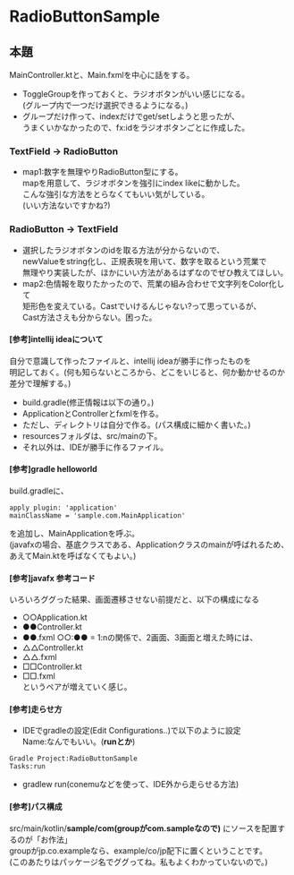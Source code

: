 # RadioButtonSample

## 本題
MainController.ktと、Main.fxmlを中心に話をする。  
- ToggleGroupを作っておくと、ラジオボタンがいい感じになる。  
(グループ内で一つだけ選択できるようになる。)
- グループだけ作って、indexだけでget/setしようと思ったが、  
うまくいかなかったので、fx:idをラジオボタンごとに作成した。

### TextField -> RadioButton
- map1:数字を無理やりRadioButton型にする。  
mapを用意して、ラジオボタンを強引にindex likeに動かした。  
こんな強引な方法をとらなくてもいい気がしている。  
(いい方法ないですかね?)

### RadioButton -> TextField
- 選択したラジオボタンのidを取る方法が分からないので、  
newValueをstring化し、正規表現を用いて、数字を取るという荒業で  
無理やり実装したが、ほかにいい方法があるはずなのでぜひ教えてほしい。
- map2:色情報を取りたかったので、荒業の組み合わせで文字列をColor化して  
矩形色を変えている。Castでいけるんじゃない?って思っているが、  
Cast方法さえも分からない。困った。

#### [参考]intellij ideaについて
自分で意識して作ったファイルと、intellij ideaが勝手に作ったものを  
明記しておく。(何も知らないところから、どこをいじると、何か動かせるのか  
差分で理解する。)  
- build.gradle(修正情報は以下の通り。)
- ApplicationとControllerとfxmlを作る。
- ただし、ディレクトリは自分で作る。(パス構成に細かく書いた。)
- resourcesフォルダは、src/mainの下。
- それ以外は、IDEが勝手に作るファイル。

#### [参考]gradle helloworld
build.gradleに、
```
apply plugin: 'application'
mainClassName = 'sample.com.MainApplication'
```
を追加し、MainApplicationを呼ぶ。  
(javafxの場合、基底クラスである、Applicationクラスのmainが呼ばれるため、  
あえてMain.ktを呼ばなくてもよい。)

#### [参考]javafx 参考コード
いろいろググった結果、画面遷移させない前提だと、以下の構成になる  
- ○○Application.kt
- ●●Controller.kt
- ●●.fxml
○○:●● = 1:nの関係で、2画面、3画面と増えた時には、
- △△Controller.kt
- △△.fxml
- □□Controller.kt
- □□.fxml  
というペアが増えていく感じ。

#### [参考]走らせ方
- IDEでgradleの設定(Edit Configurations..)で以下のように設定  
Name:なんでもいい。(**runとか**)   
```
Gradle Project:RadioButtonSample
Tasks:run
```
- gradlew run(conemuなどを使って、IDE外から走らせる方法)

#### [参考]パス構成
src/main/kotlin/**sample/com(groupがcom.sampleなので)**
にソースを配置するのが「お作法」  
groupがjp.co.exampleなら、example/co/jp配下に置くということです。  
(このあたりはパッケージ名でググってね。私もよくわかっていないので。)
